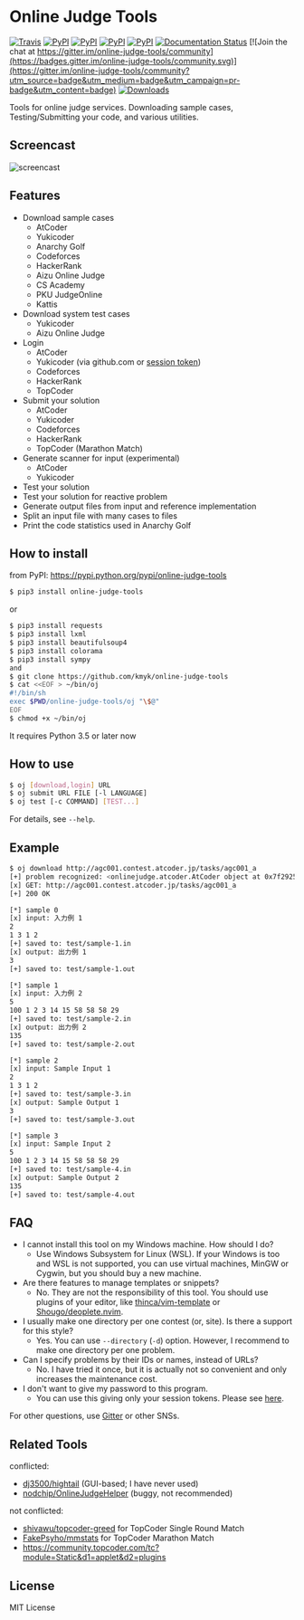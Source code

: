 # Online Judge Tools

[![Travis](https://img.shields.io/travis/kmyk/online-judge-tools.svg)](https://travis-ci.org/kmyk/online-judge-tools)
[![PyPI](https://img.shields.io/pypi/l/online-judge-tools.svg)](#)
[![PyPI](https://img.shields.io/pypi/pyversions/online-judge-tools.svg)](#)
[![PyPI](https://img.shields.io/pypi/status/online-judge-tools.svg)](#)
[![PyPI](https://img.shields.io/pypi/v/online-judge-tools.svg)](https://pypi.python.org/pypi/online-judge-tools)
[![Documentation Status](https://readthedocs.org/projects/online-judge-tools/badge/?version=master)](https://online-judge-tools.readthedocs.io/en/master/?badge=master)
[![Join the chat at https://gitter.im/online-judge-tools/community](https://badges.gitter.im/online-judge-tools/community.svg)](https://gitter.im/online-judge-tools/community?utm_source=badge&utm_medium=badge&utm_campaign=pr-badge&utm_content=badge)
[![Downloads](https://pepy.tech/badge/online-judge-tools)](https://pepy.tech/project/online-judge-tools)

Tools for online judge services. Downloading sample cases, Testing/Submitting your code, and various utilities.

## Screencast

![screencast](https://user-images.githubusercontent.com/2203128/34708715-568b13c0-f557-11e7-97ef-9f6b646e4776.gif)

## Features

-   Download sample cases
    -   AtCoder
    -   Yukicoder
    -   Anarchy Golf
    -   Codeforces
    -   HackerRank
    -   Aizu Online Judge
    -   CS Academy
    -   PKU JudgeOnline
    -   Kattis
-   Download system test cases
    -   Yukicoder
    -   Aizu Online Judge
-   Login
    -   AtCoder
    -   Yukicoder (via github.com or [session token](https://github.com/kmyk/online-judge-tools/blob/master/LOGIN_WITH_COOKIES.md))
    -   Codeforces
    -   HackerRank
    -   TopCoder
-   Submit your solution
    -   AtCoder
    -   Yukicoder
    -   Codeforces
    -   HackerRank
    -   TopCoder (Marathon Match)
-   Generate scanner for input  (experimental)
    -   AtCoder
    -   Yukicoder
-   Test your solution
-   Test your solution for reactive problem
-   Generate output files from input and reference implementation
-   Split an input file with many cases to files
-   Print the code statistics used in Anarchy Golf

## How to install

from PyPI: <https://pypi.python.org/pypi/online-judge-tools>

``` sh
$ pip3 install online-judge-tools
```

or

``` sh
$ pip3 install requests
$ pip3 install lxml
$ pip3 install beautifulsoup4
$ pip3 install colorama
$ pip3 install sympy
and
$ git clone https://github.com/kmyk/online-judge-tools
$ cat <<EOF > ~/bin/oj
#!/bin/sh
exec $PWD/online-judge-tools/oj "\$@"
EOF
$ chmod +x ~/bin/oj
```

It requires Python 3.5 or later now

## How to use

``` sh
$ oj [download,login] URL
$ oj submit URL FILE [-l LANGUAGE]
$ oj test [-c COMMAND] [TEST...]
```

For details, see `--help`.

## Example

``` sh
$ oj download http://agc001.contest.atcoder.jp/tasks/agc001_a
[+] problem recognized: <onlinejudge.atcoder.AtCoder object at 0x7f2925a5df60>
[x] GET: http://agc001.contest.atcoder.jp/tasks/agc001_a
[+] 200 OK

[*] sample 0
[x] input: 入力例 1
2
1 3 1 2
[+] saved to: test/sample-1.in
[x] output: 出力例 1
3
[+] saved to: test/sample-1.out

[*] sample 1
[x] input: 入力例 2
5
100 1 2 3 14 15 58 58 58 29
[+] saved to: test/sample-2.in
[x] output: 出力例 2
135
[+] saved to: test/sample-2.out

[*] sample 2
[x] input: Sample Input 1
2
1 3 1 2
[+] saved to: test/sample-3.in
[x] output: Sample Output 1
3
[+] saved to: test/sample-3.out

[*] sample 3
[x] input: Sample Input 2
5
100 1 2 3 14 15 58 58 58 29
[+] saved to: test/sample-4.in
[x] output: Sample Output 2
135
[+] saved to: test/sample-4.out
```

## FAQ

-   I cannot install this tool on my Windows machine. How should I do?
    -   Use Windows Subsystem for Linux (WSL). If your Windows is too and WSL is not supported, you can use virtual machines, MinGW or Cygwin, but you should buy a new machine.
-   Are there features to manage templates or snippets?
    -   No. They are not the responsibility of this tool. You should use plugins of your editor, like [thinca/vim-template](https://github.com/thinca/vim-template) or [Shougo/deoplete.nvim](https://github.com/Shougo/deoplete.nvim).
-   I usually make one directory per one contest (or, site). Is there a support for this style?
    -   Yes. You can use `--directory` (`-d`) option. However, I recommend to make one directory per one problem.
-   Can I specify problems by their IDs or names, instead of URLs?
    -   No. I have tried it once, but it is actually not so convenient and only increases the maintenance cost.
-   I don't want to give my password to this program.
    -   You can use this giving only your session tokens. Please see [here](https://github.com/kmyk/online-judge-tools/blob/master/LOGIN_WITH_COOKIES.md).

For other questions, use [Gitter](https://gitter.im/online-judge-tools/community) or other SNSs.

## Related Tools

conflicted:

-   [dj3500/hightail](https://github.com/dj3500/hightail) (GUI-based; I have never used)
-   [nodchip/OnlineJudgeHelper](https://github.com/nodchip/OnlineJudgeHelper) (buggy, not recommended)

not conflicted:

-   [shivawu/topcoder-greed](https://github.com/shivawu/topcoder-greed) for TopCoder Single Round Match
-   [FakePsyho/mmstats](https://github.com/FakePsyho/mmstats) for TopCoder Marathon Match
-   <https://community.topcoder.com/tc?module=Static&d1=applet&d2=plugins>

## License

MIT License
